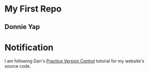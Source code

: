 # My First Repo
## Donnie Yap

# Notification
I am following Dan's [Practice Version Control](https://dgilleland.github.io/CPSC-1520/tutorials/0020/) tutorial for my website's source code.